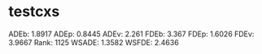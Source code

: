 # testcxs

ADEb: 1.8917
ADEp: 0.8445
ADEv: 2.261
FDEb: 3.367
FDEp: 1.6026
FDEv: 3.9667
Rank: 1125
WSADE: 1.3582
WSFDE: 2.4636
